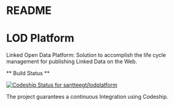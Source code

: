 # README #

# LOD Platform #

Linked Open Data Platform: Solution to accomplish the life cycle management for publishing Linked Data on the Web.

** Build Status **

[ ![Codeship Status for santteegt/lodplatform](https://codeship.com/projects/db094e20-b7ee-0133-1ec3-3ea979cd0b56/status?branch=master)](https://codeship.com/projects/134963)

The project guarantees a continuous Integration using Codeship.
